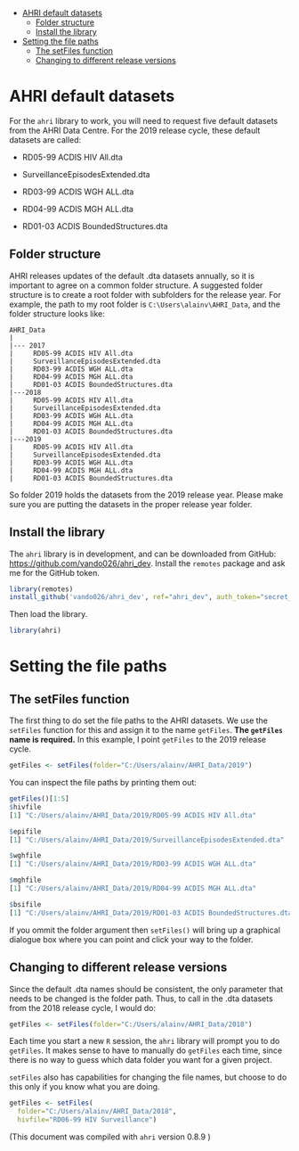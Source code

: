 -   [AHRI default datasets](#ahri-default-datasets)
    -   [Folder structure](#folder-structure)
    -   [Install the library](#install-the-library)
-   [Setting the file paths](#setting-the-file-paths)
    -   [The setFiles function](#the-setfiles-function)
    -   [Changing to different release
        versions](#changing-to-different-release-versions)

AHRI default datasets
=====================

For the `ahri` library to work, you will need to request five default
datasets from the AHRI Data Centre. For the 2019 release cycle, these
default datasets are called:

-   RD05-99 ACDIS HIV All.dta

-   SurveillanceEpisodesExtended.dta

-   RD03-99 ACDIS WGH ALL.dta

-   RD04-99 ACDIS MGH ALL.dta

-   RD01-03 ACDIS BoundedStructures.dta

Folder structure
----------------

AHRI releases updates of the default .dta datasets annually, so it is
important to agree on a common folder structure. A suggested folder
structure is to create a root folder with subfolders for the release
year. For example, the path to my root folder is
`C:\Users\alainv\AHRI_Data`, and the folder structure looks like:

    AHRI_Data
    |
    |--- 2017
    |     RD05-99 ACDIS HIV All.dta
    |     SurveillanceEpisodesExtended.dta
    |     RD03-99 ACDIS WGH ALL.dta
    |     RD04-99 ACDIS MGH ALL.dta
    |     RD01-03 ACDIS BoundedStructures.dta      
    |---2018
    |     RD05-99 ACDIS HIV All.dta
    |     SurveillanceEpisodesExtended.dta
    |     RD03-99 ACDIS WGH ALL.dta
    |     RD04-99 ACDIS MGH ALL.dta
    |     RD01-03 ACDIS BoundedStructures.dta      
    |---2019
    |     RD05-99 ACDIS HIV All.dta
    |     SurveillanceEpisodesExtended.dta
    |     RD03-99 ACDIS WGH ALL.dta
    |     RD04-99 ACDIS MGH ALL.dta
    |     RD01-03 ACDIS BoundedStructures.dta      

So folder 2019 holds the datasets from the 2019 release year. Please
make sure you are putting the datasets in the proper release year
folder.

Install the library
-------------------

The `ahri` library is in development, and can be downloaded from GitHub:
<a href="https://github.com/vando026/ahri_dev" class="uri">https://github.com/vando026/ahri_dev</a>.
Install the `remotes` package and ask me for the GitHub token.

``` r
library(remotes)
install_github('vando026/ahri_dev', ref="ahri_dev", auth_token="secret_token")
```

Then load the library.

``` r
library(ahri)
```

Setting the file paths
======================

The setFiles function
---------------------

The first thing to do set the file paths to the AHRI datasets. We use
the `setFiles` function for this and assign it to the name `getFiles`.
**The `getFiles` name is required.** In this example, I point `getFiles`
to the 2019 release cycle.

``` r
getFiles <- setFiles(folder="C:/Users/alainv/AHRI_Data/2019")
```

You can inspect the file paths by printing them out:

``` r
getFiles()[1:5]
$hivfile
[1] "C:/Users/alainv/AHRI_Data/2019/RD05-99 ACDIS HIV All.dta"

$epifile
[1] "C:/Users/alainv/AHRI_Data/2019/SurveillanceEpisodesExtended.dta"

$wghfile
[1] "C:/Users/alainv/AHRI_Data/2019/RD03-99 ACDIS WGH ALL.dta"

$mghfile
[1] "C:/Users/alainv/AHRI_Data/2019/RD04-99 ACDIS MGH ALL.dta"

$bsifile
[1] "C:/Users/alainv/AHRI_Data/2019/RD01-03 ACDIS BoundedStructures.dta"
```

If you ommit the folder argument then `setFiles()` will bring up a
graphical dialogue box where you can point and click your way to the
folder.

Changing to different release versions
--------------------------------------

Since the default .dta names should be consistent, the only parameter
that needs to be changed is the folder path. Thus, to call in the .dta
datasets from the 2018 release cycle, I would do:

``` r
getFiles <- setFiles(folder="C:/Users/alainv/AHRI_Data/2018")
```

Each time you start a new `R` session, the `ahri` library will prompt
you to do `getFiles`. It makes sense to have to manually do `getFiles`
each time, since there is no way to guess which data folder you want for
a given project.

`setFiles` also has capabilities for changing the file names, but choose
to do this only if you know what you are doing.

``` r
getFiles <- setFiles(
  folder="C:/Users/alainv/AHRI_Data/2018",
  hivfile="RD06-99 HIV Surveillance")
```

(This document was compiled with `ahri` version 0.8.9 )
